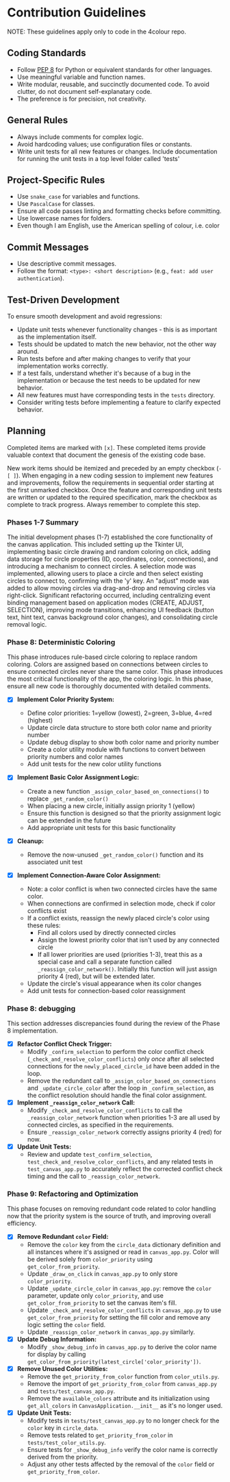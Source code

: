 # Contribution Guidelines

NOTE: These guidelines apply only to code in the 4colour repo.

## Coding Standards
- Follow [PEP 8](https://peps.python.org/pep-0008/) for Python or equivalent standards for other languages.
- Use meaningful variable and function names.
- Write modular, reusable, and succinctly documented code. To avoid clutter, do not document self-explanatary code.
- The preference is for precision, not creativity.

## General Rules
- Always include comments for complex logic.
- Avoid hardcoding values; use configuration files or constants.
- Write unit tests for all new features or changes. Include documentation for running the unit tests in a top level folder called 'tests'

## Project-Specific Rules
- Use `snake_case` for variables and functions.
- Use `PascalCase` for classes.
- Ensure all code passes linting and formatting checks before committing.
- Use lowercase names for folders.
- Even though I am English, use the American spelling of colour, i.e. color

## Commit Messages
- Use descriptive commit messages.
- Follow the format: `<type>: <short description>` (e.g., `feat: add user authentication`).

## Test-Driven Development

To ensure smooth development and avoid regressions:

- Update unit tests whenever functionality changes - this is as important as the implementation itself.
- Tests should be updated to match the new behavior, not the other way around.
- Run tests before and after making changes to verify that your implementation works correctly.
- If a test fails, understand whether it's because of a bug in the implementation or because the test needs to be updated for new behavior.
- All new features must have corresponding tests in the `tests` directory.
- Consider writing tests before implementing a feature to clarify expected behavior.

## Planning

Completed items are marked with `[x]`. These completed items provide valuable context that document the genesis of the existing code base.

New work items should be itemized and preceded by an empty checkbox (`- [ ]`). When engaging in a new coding session to implement new features and improvements, follow the requirements in sequential order starting at the first unmarked checkbox. Once the feature and corresponding unit tests are written or updated to the required specification, mark the checkbox as complete to track progress. Always remember to complete this step.

### Phases 1-7 Summary

The initial development phases (1-7) established the core functionality of the canvas application. This included setting up the Tkinter UI, implementing basic circle drawing and random coloring on click, adding data storage for circle properties (ID, coordinates, color, connections), and introducing a mechanism to connect circles. A selection mode was implemented, allowing users to place a circle and then select existing circles to connect to, confirming with the 'y' key. An "adjust" mode was added to allow moving circles via drag-and-drop and removing circles via right-click. Significant refactoring occurred, including centralizing event binding management based on application modes (CREATE, ADJUST, SELECTION), improving mode transitions, enhancing UI feedback (button text, hint text, canvas background color changes), and consolidating circle removal logic.

### Phase 8: Deterministic Coloring

This phase introduces rule-based circle coloring to replace random coloring. Colors are assigned based on connections between circles to ensure connected circles never share the same color. This phase introduces the most critical functionality of the app, the coloring logic. In this phase, ensure all new code is thoroughly documented with detailed comments.

- [x] **Implement Color Priority System:**
    *   Define color priorities: 1=yellow (lowest), 2=green, 3=blue, 4=red (highest)
    *   Update circle data structure to store both color name and priority number
    *   Update debug display to show both color name and priority number
    *   Create a color utility module with functions to convert between priority numbers and color names
    *   Add unit tests for the new color utility functions

- [x] **Implement Basic Color Assignment Logic:**
    *   Create a new function `_assign_color_based_on_connections()` to replace `_get_random_color()`
    *   When placing a new circle, initially assign priority 1 (yellow)
    *   Ensure this function is designed so that the priority assignment logic can be extended in the future
    *   Add appropriate unit tests for this basic functionality

- [x] **Cleanup:**
    *   Remove the now-unused `_get_random_color()` function and its associated unit test

- [x] **Implement Connection-Aware Color Assignment:**
    *   Note: a color conflict is when two connected circles have the same color.
    *   When connections are confirmed in selection mode, check if color conflicts exist
    *   If a conflict exists, reassign the newly placed circle's color using these rules:
        - Find all colors used by directly connected circles
        - Assign the lowest priority color that isn't used by any connected circle
        - If all lower priorities are used (priorities 1-3), treat this as a special case and call a separate function called `_reassign_color_network()`. Initially this function will just assign priority 4 (red), but will be extended later.
    *   Update the circle's visual appearance when its color changes
    *   Add unit tests for connection-based color reassignment

### Phase 8: debugging

This section addresses discrepancies found during the review of the Phase 8 implementation.

- [x] **Refactor Conflict Check Trigger:**
    *   Modify `_confirm_selection` to perform the color conflict check (`_check_and_resolve_color_conflicts`) only *once* after all selected connections for the `newly_placed_circle_id` have been added in the loop.
    *   Remove the redundant call to `_assign_color_based_on_connections` and `_update_circle_color` after the loop in `_confirm_selection`, as the conflict resolution should handle the final color assignment.
- [x] **Implement `_reassign_color_network` Call:**
    *   Modify `_check_and_resolve_color_conflicts` to call the `_reassign_color_network` function when priorities 1-3 are all used by connected circles, as specified in the requirements.
    *   Ensure `_reassign_color_network` correctly assigns priority 4 (red) for now.
- [x] **Update Unit Tests:**
    *   Review and update `test_confirm_selection`, `test_check_and_resolve_color_conflicts`, and any related tests in `test_canvas_app.py` to accurately reflect the corrected conflict check timing and the call to `_reassign_color_network`.

### Phase 9: Refactoring and Optimization

This phase focuses on removing redundant code related to color handling now that the priority system is the source of truth, and improving overall efficiency.

- [x] **Remove Redundant `color` Field:**
    *   Remove the `color` key from the `circle_data` dictionary definition and all instances where it's assigned or read in `canvas_app.py`. Color will be derived solely from `color_priority` using `get_color_from_priority`.
    *   Update `_draw_on_click` in `canvas_app.py` to only store `color_priority`.
    *   Update `_update_circle_color` in `canvas_app.py`: remove the `color` parameter, update only `color_priority`, and use `get_color_from_priority` to set the canvas item's fill.
    *   Update `_check_and_resolve_color_conflicts` in `canvas_app.py` to use `get_color_from_priority` for setting the fill color and remove any logic setting the `color` field.
    *   Update `_reassign_color_network` in `canvas_app.py` similarly.
- [x] **Update Debug Information:**
    *   Modify `_show_debug_info` in `canvas_app.py` to derive the color name for display by calling `get_color_from_priority(latest_circle['color_priority'])`.
- [x] **Remove Unused Color Utilities:**
    *   Remove the `get_priority_from_color` function from `color_utils.py`.
    *   Remove the import of `get_priority_from_color` from `canvas_app.py` and `tests/test_canvas_app.py`.
    *   Remove the `available_colors` attribute and its initialization using `get_all_colors` in `CanvasApplication.__init__` as it's no longer used.
- [x] **Update Unit Tests:**
    *   Modify tests in `tests/test_canvas_app.py` to no longer check for the `color` key in `circle_data`.
    *   Remove tests related to `get_priority_from_color` in `tests/test_color_utils.py`.
    *   Ensure tests for `_show_debug_info` verify the color name is correctly derived from the priority.
    *   Adjust any other tests affected by the removal of the `color` field or `get_priority_from_color`.
